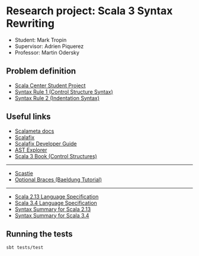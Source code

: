 # Research project: Scala 3 Syntax Rewriting

* Student: Mark Tropin
* Supervisor: Adrien Piquerez
* Professor: Martin Odersky

## Problem definition

* [Scala Center Student Project](https://github.com/scalacenter/student-projects/issues/14)
* [Syntax Rule 1 (Control Structure Syntax)](https://docs.scala-lang.org/scala3/reference/other-new-features/control-syntax.html)
* [Syntax Rule 2 (Indentation Syntax)](https://docs.scala-lang.org/scala3/reference/other-new-features/indentation.html)

## Useful links

* [Scalameta docs](https://scalameta.org/docs/trees/guide.html)
* [Scalafix](https://scalacenter.github.io/scalafix/)
* [Scalafix Developer Guide](https://scalacenter.github.io/scalafix/docs/developers/setup.html)
* [AST Explorer](https://astexplorer.net/#/gist/ec56167ffafb20cbd8d68f24a37043a9/677e43f3adb93db8513dbe4e2c868dd4f78df4b3)
* [Scala 3 Book (Control Structures)](https://docs.scala-lang.org/scala3/book/control-structures.html)

---

* [Scastie](https://scastie.scala-lang.org/)
* [Optional Braces (Baeldung Tutorial)](https://www.baeldung.com/scala/optional-braces)

---

* [Scala 2.13 Language Specification](https://www.scala-lang.org/files/archive/spec/2.13/)
* [Scala 3.4 Language Specification](https://www.scala-lang.org/files/archive/spec/3.4/)
* [Syntax Summary for Scala 2.13](https://www.scala-lang.org/files/archive/spec/2.13/13-syntax-summary.html)
* [Syntax Summary for Scala 3.4](https://www.scala-lang.org/files/archive/spec/3.4/13-syntax-summary.html)

## Running the tests
```
sbt tests/test
```
